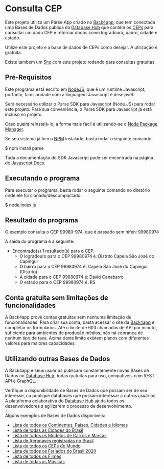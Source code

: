# Consulta CEP

Este projeto utiliza um Parse App criado no [Back4app](https://www.back4app.com), que tem conectada uma Bases de Dados pública do [Database Hub](https://www.back4app.com/database) que contém os [CEPs](https://www.back4app.com/database/back4app/api-cep-correios) para consultar um dado CEP e retornar dados como logradouro, bairro, cidade e estado.

Utilize este projeto e a base de dados de CEPs como desejar. A utilização é gratuita.

Existe também um [Site](http://cep.back4app.com/) com este projeto rodando para consultas gratuitas.

## Pré-Requisitos

Este programa está escrito em [NodeJS](https://nodejs.org), que é um runtime Javascript, portanto, familiaridade com a linguagem Javascript é desejável.

Será necessário utilizar o Parse SDK para Javascript (Node.JS) para rodar este projeto.
Para sua conveniência, o Parse SDK para Javascript já está incluso no projeto.

Caso queira reinstalá-lo, a forma mais fácil é utilizando-se o [Node Package Manager](https://www.npmjs.com/).

Se seu sistema já tem o [NPM](https://www.npmjs.com/) instalado, basta rodar o seguinte comando:

   $ npm install parse

Toda a documentação do SDK Javascript pode ser encontrada na página de [Javascript Docs](https://www.back4app.com/docs/javascript/parse-javascript-sdk).


## Executando o programa

Para executar o programa, basta rodar o seguinte comando no diretório onde ele foi clonado/descompactado:

  $ node index.js

## Resultado do programa

O exemplo consulta o CEP 99980-974, que é passado sem hífen: 99980974

A saída do programa é a seguinte:

* Encontrado(s) 1 resultado(s) para o CEP.
  * O logradouro para o CEP 99980974 é: Distrito Capela São José do Capingui
  * O bairro para o CEP 99980974 é: Capela São José do Capingui (Distrito)
  * A cidade para o CEP 99980974 é: David Canabarro
  * O estado para o CEP 99980974 é: RS

## Conta gratuita sem limitações de funcionalidades

A Back4app provê contas gratuitas sem nenhuma limitação de funcionalidades. Para criar sua conta, basta acessar o site da [Back4app](https://www.back4app.com) e completar os formulários.
Até o limite de 600 chamadas de API por minuto, suficiente para ambientes de produção médios, não há cobrança de nenhum tipo de taxa.
Acima deste limite existem planos com diferentes valores para maiores capacidades.

## Utilizando outras Bases de Dados

A Back4app e seus usuários publicam constantemente novas Bases de Dados no [Database Hub](https://www.back4app.com/database), todas gratuitas para uso, compatíveis com REST API e GraphQL.

Verifique a disponibilidade de Bases de Dados que possam ser de seu interesse, ou publique databases que possam interessar a outros usuários. A plataforma colaborativa do [Database Hub](https://www.back4app.com/database) ajuda todos os desenvolvedores a agilizarem o processo de desenvolvimento.

Alguns exemplos de Bases de Dados disponíveis:

  * [Lista de todos os Continentes, Países, Cidades e Idiomas](https://www.back4app.com/database/back4app/list-of-all-continents-countries-cities)
  * [Lista de todas as Cidades do Brasil](https://www.back4app.com/database/back4app/list-of-cities-in-brazil-by-population)
  * [Lista de todos os Modelos de Carros e Marcas](https://www.back4app.com/database/back4app/car-make-model-dataset)
  * [Lista de Aeronaves registradas no Brasil](https://www.back4app.com/database/back4app/aeronaves-registradas-no-brasil)
  * [Lista de todos os CEPs do Mundo](https://www.back4app.com/database/back4app/zip-codes-all-countries-in-the-world)
  * [Lista de todos os Feriados do Brasil 2020](https://www.back4app.com/database/back4app/feriados-brasil-2020)
  * [Lista de todos os Filmes](https://www.back4app.com/database/paul-datasets/dataset-with-all-movies)
  * [Lista de todas as Músicas](https://www.back4app.com/database/paul-datasets/songs-database-api)
